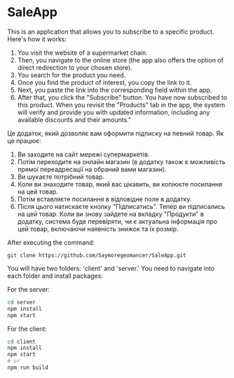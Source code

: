 # SaleApp
This is an application that allows you to subscribe to a specific product. Here's how it works:
  1. You visit the website of a supermarket chain.
  2. Then, you navigate to the online store (the app also offers the option of direct redirection to your chosen store).
  3. You search for the product you need.
  4. Once you find the product of interest, you copy the link to it.
  5. Next, you paste the link into the corresponding field within the app.
  6. After that, you click the "Subscribe" button.
You have now subscribed to this product. When you revisit the "Products" tab in the app, the system will verify and provide you with updated information, including any available discounts and their amounts."


Це додаток, який дозволяє вам оформити підписку на певний товар. Як це працює:
  1. Ви заходите на сайт мережі супермаркетів.
  2. Потім переходите на онлайн магазин (в додатку також є можливість прямої переадресації на обраний вами магазин).
  3. Ви шукаєте потрібний товар.
  4. Коли ви знаходите товар, який вас цікавить, ви копіюєте посилання на цей товар.
  5. Потім вставляєте посилання в відповідне поле в додатку.
  6. Після цього натискаєте кнопку "Підписатись".
Тепер ви підписались на цей товар. Коли ви знову зайдете на вкладку "Продукти" в додатку, система буде перевіряти, чи є актуальна інформація про цей товар, включаючи наявність знижок та їх розмір.

After executing the command:
```bsh
git clone https://github.com/Saymoregeomancer/SaleApp.git
```
You will have two folders: 'client' and 'server.' You need to navigate into each folder and install packages:

For the server:
```bash
cd server
npm install
npm start
```

For the client:
```bash
cd client
npm install
npm start
# or
npm run build
